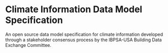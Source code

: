 Climate Information Data Model Specification
============================================

An open source data model specification for climate information developed through a stakeholder consensus process by the IBPSA-USA Building Data Exchange Committee.
